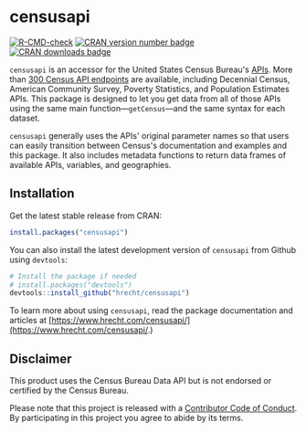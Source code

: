 # censusapi

<!-- badges: start -->
  [![R-CMD-check](https://github.com/hrecht/censusapi/actions/workflows/R-CMD-check.yaml/badge.svg)](https://github.com/hrecht/censusapi/actions/workflows/R-CMD-check.yaml)
  [![CRAN version number badge](https://www.r-pkg.org/badges/version/censusapi)](https://cran.r-project.org/package=censusapi) 
[![CRAN downloads badge](http://cranlogs.r-pkg.org/badges/grand-total/censusapi)](http://cranlogs.r-pkg.org/badges/grand-total/censusapi)
<!-- badges: end -->

`censusapi` is an accessor for the United States Census Bureau's [APIs](https://www.census.gov/developers/). More than [300 Census API endpoints](https://api.census.gov/data.html) are available, including Decennial Census, American Community Survey, Poverty Statistics, and Population Estimates APIs. This package is designed to let you get data from all of those APIs using the same main function—`getCensus`—and the same syntax for each dataset.

`censusapi` generally uses the APIs' original parameter names so that users can easily transition between Census's documentation and examples and this package. It also includes metadata functions to return data frames of available APIs, variables, and geographies.

## Installation
Get the latest stable release from CRAN: 
```R
install.packages("censusapi")
```

You can also install the latest development version of `censusapi` from Github using `devtools`:
```R
# Install the package if needed
# install.packages("devtools")
devtools::install_github("hrecht/censusapi")
```

To learn more about using `censusapi`, read the package documentation and articles at  [https://www.hrecht.com/censusapi/](https://www.hrecht.com/censusapi/.)

## Disclaimer
This product uses the Census Bureau Data API but is not endorsed or certified by the Census Bureau.

Please note that this project is released with a [Contributor Code of Conduct](https://github.com/hrecht/censusapi/blob/master/CODE_OF_CONDUCT.md). By participating in this project you agree to abide by its terms.
